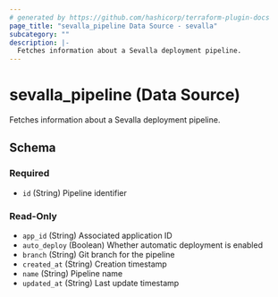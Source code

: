 ```yaml
---
# generated by https://github.com/hashicorp/terraform-plugin-docs
page_title: "sevalla_pipeline Data Source - sevalla"
subcategory: ""
description: |-
  Fetches information about a Sevalla deployment pipeline.
---
```


# sevalla_pipeline (Data Source)

Fetches information about a Sevalla deployment pipeline.



<!-- schema generated by tfplugindocs -->
## Schema

### Required

- `id` (String) Pipeline identifier

### Read-Only

- `app_id` (String) Associated application ID
- `auto_deploy` (Boolean) Whether automatic deployment is enabled
- `branch` (String) Git branch for the pipeline
- `created_at` (String) Creation timestamp
- `name` (String) Pipeline name
- `updated_at` (String) Last update timestamp
